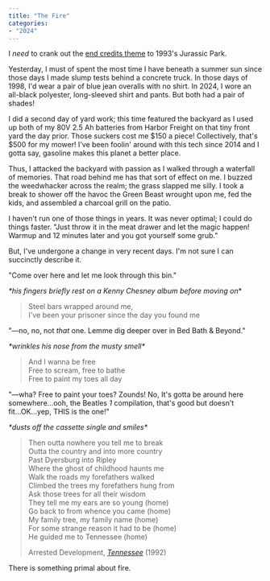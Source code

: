 ```yaml
---
title: "The Fire"
categories:
- "2024"
---
```


I *need* to crank out the [end credits theme](https://open.spotify.com/track/10dA8ziqSpYaeeqLGEGKmr?si=b61b1f1cf2bc4f42) to 1993's Jurassic Park.

Yesterday, I must of spent the most time I have beneath a summer sun since those days I made slump tests behind a concrete truck.  In those days of 1998, I'd wear a pair of blue jean overalls with no shirt.  In 2024, I wore an all-black polyester, long-sleeved shirt and pants.  But both had a pair of shades!

I did a second day of yard work; this time featured the backyard as I used up both of my 80V 2.5 Ah batteries from Harbor Freight on that tiny front yard the day prior.  Those suckers cost me $150 a piece!  Collectively, that's $500 for my mower!  I've been foolin' around with this tech since 2014 and I gotta say, gasoline makes this planet a better place.

Thus, I attacked the backyard with passion as I walked through a waterfall of memories.  That road behind me has that sort of effect on me.  I buzzed the weedwhacker across the realm; the grass slapped me silly.  I took a break to shower off the havoc the Green Beast wrought upon me, fed the kids, and assembled a charcoal grill on the patio.  

I haven't run one of those things in years.  It was never optimal; I could do things faster.  "Just throw it in the meat drawer and let the magic happen!  Warmup and 12 minutes later and you got yourself some grub."

But, I've undergone a change in very recent days.  I'm not sure I can succinctly describe it.

"Come over here and let me look through this bin."  

*\*his fingers briefly rest on a Kenny Chesney album before moving on*\*

> Steel bars wrapped around me,   
I've been your prisoner since the day you found me  

"—no, no, not *that* one.  Lemme dig deeper over in Bed Bath & Beyond." 

*\*wrinkles his nose from the musty smell\**

> And I wanna be free    
Free to scream, free to bathe     
Free to paint my toes all day    

"—wha? Free to paint your toes?  Zounds!  No, It's gotta be around here somewhere...ooh, the Beatles *1* compilation, that's good but doesn't fit...OK...yep, THIS is the one!" 

*\*dusts off the cassette single and smiles\**

> Then outta nowhere you tell me to break  
Outta the country and into more country  
Past Dyersburg into Ripley  
Where the ghost of childhood haunts me  
Walk the roads my forefathers walked  
Climbed the trees my forefathers hung from  
Ask those trees for all their wisdom  
They tell me my ears are so young (home)  
Go back to from whence you came (home)  
My family tree, my family name (home)  
For some strange reason it had to be (home)  
He guided me to Tennessee (home)  
>  
> Arrested Development, [*Tennessee*](https://open.spotify.com/track/1aaoIHFT9UqhlaEwLAhh00?si=af817e1c8990485d) (1992)

There is something primal about fire.


